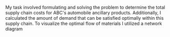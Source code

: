 My task involved formulating and solving the problem to determine the total supply chain costs for ABC's automobile ancillary products. Additionally, I calculated the amount of demand that can be satisfied optimally within this supply chain. To visualize the optimal flow of materials I utilized a network diagram
